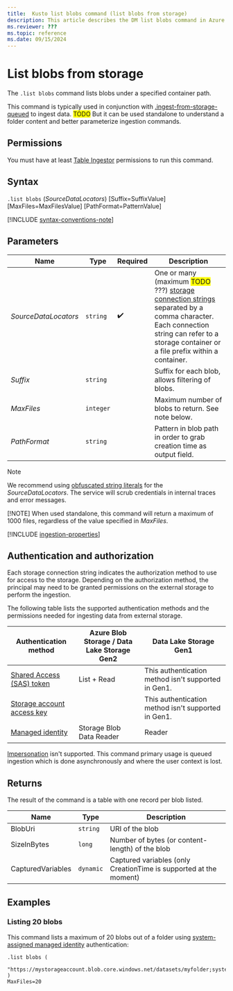 ```yaml
---
title:  Kusto list blobs command (list blobs from storage)
description: This article describes the DM list blobs command in Azure Data Explorer.
ms.reviewer: ???
ms.topic: reference
ms.date: 09/15/2024
---
```

# List blobs from storage

The `.list blobs` command lists blobs under a specified container path.

This command is typically used in conjunction with [.ingest-from-storage-queued](todo) to ingest data.  <span style="background:yellow">TODO</span>  But it can be used standalone to understand a folder content and better parameterize ingestion commands.

## Permissions

You must have at least [Table Ingestor](../access-control/role-based-access-control.md) permissions to run this command.

## Syntax

`.list blobs` (*SourceDataLocators*)
[Suffix=SuffixValue]
[MaxFiles=MaxFilesValue]
[PathFormat=PatternValue]

[!INCLUDE [syntax-conventions-note](../../../includes/syntax-conventions-note.md)]

## Parameters

|Name|Type|Required|Description|
|--|--|--|--|
|*SourceDataLocators*| `string` | :heavy_check_mark:|One or many (maximum <span style="background:yellow">TODO</span> ???) [storage connection strings](../../api/connection-strings/storage-connection-strings.md) separated by a comma character.  Each connection string can refer to a storage container or a file prefix within a container.|
|*Suffix*| `string` | |Suffix for each blob, allows filtering of blobs.|
|*MaxFiles*| `integer` | | Maximum number of blobs to return.  See note below.  |
|*PathFormat*| `string` | | Pattern in blob path in order to grab creation time as output field.  |

> [!NOTE]
> We recommend using [obfuscated string literals](../../query/scalar-data-types/string.md#obfuscated-string-literals) for the *SourceDataLocators*. The service will scrub credentials in internal traces and error messages.
>
> [!NOTE]
> When used standalone, this command will return a maximum of 1000 files, regardless of the value specified in *MaxFiles*.

[!INCLUDE [ingestion-properties](../../../includes/ingestion-properties.md)]

## Authentication and authorization

Each storage connection string indicates the authorization method to use for access to the storage. Depending on the authorization method, the principal may need to be granted permissions on the external storage to perform the ingestion.

The following table lists the supported authentication methods and the permissions needed for ingesting data from external storage.

|Authentication method|Azure Blob Storage / Data Lake Storage Gen2|Data Lake Storage Gen1|
|--|--|--|
|[Shared Access (SAS) token](../../api/connection-strings/storage-authentication-methods.md#shared-access-sas-token)|List + Read|This authentication method isn't supported in Gen1.|
|[Storage account access key](../../api/connection-strings/storage-authentication-methods.md#storage-account-access-key)||This authentication method isn't supported in Gen1.|
|[Managed identity](../../api/connection-strings/storage-authentication-methods.md#managed-identity)|Storage Blob Data Reader|Reader|

[Impersonation](../../api/connection-strings/storage-authentication-methods.md#impersonation) isn't supported.  This command primary usage is queued ingestion which is done asynchronously and where the user context is lost.

## Returns

The result of the command is a table with one record per blob listed.

|Name       |Type      |Description                                                                |
|-----------|----------|---------------------------------------------------------------------------|
|BlobUri |`string`    |URI of the blob
|SizeInBytes |`long`    |Number of bytes (or content-length) of the blob
|CapturedVariables |`dynamic`    |Captured variables (only CreationTime is supported at the moment)

## Examples

### Listing 20 blobs

This command lists a maximum of 20 blobs out of a folder using [system-assigned managed identity](../../api/connection-strings/storage-connection-strings#managed-identity) authentication:

```kusto
.list blobs (
    "https://mystorageaccount.blob.core.windows.net/datasets/myfolder;system"
)
MaxFiles=20
```

